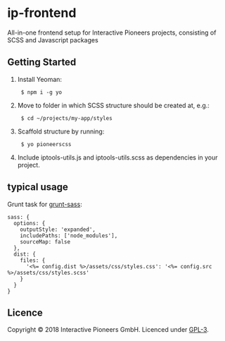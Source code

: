# ip-frontend
All-in-one frontend setup for Interactive Pioneers projects, consisting of SCSS and Javascript packages


## Getting Started

1. Install Yeoman:

        $ npm i -g yo

2. Move to folder in which SCSS structure should be created at, e.g.:

        $ cd ~/projects/my-app/styles

3. Scaffold structure by running:

        $ yo pioneerscss
       
4. Include iptools-utils.js and iptools-utils.scss as dependencies in your project.


## typical usage

Grunt task for [grunt-sass](https://github.com/sindresorhus/grunt-sass):
```
sass: {
  options: {
    outputStyle: 'expanded',
    includePaths: ['node_modules'],
    sourceMap: false
  },
  dist: {
    files: {
      '<%= config.dist %>/assets/css/styles.css': '<%= config.src %>/assets/css/styles.scss'
    }
  }
}
```

## Licence

Copyright © 2018 Interactive Pioneers GmbH. Licenced under [GPL-3](LICENSE).
